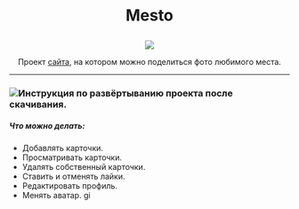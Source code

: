 # <p align="center">Mesto</p>
<p align="center"><img src="https://img.icons8.com/cute-clipart/64/000000/national-park.png"/></p>

<p align="center"> Проект <a href='https://artem-chumak.github.io/mesto/'>сайта</a>, на котором можно поделиться фото любимого места.</p>  

---
### <img src="https://img.icons8.com/plasticine/30/000000/refer-to-manual.png"/>Инструкция по развёртыванию проекта после скачивания.

##### Что можно делать:
- Добавлять карточки.
- Просматривать карточки.
- Удалять собственный карточки.
- Ставить и отменять лайки.
- Редактировать профиль.
- Менять аватар.
gi
